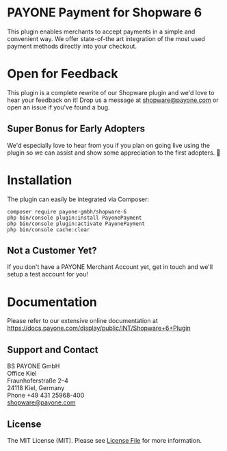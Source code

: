 # PAYONE Payment for Shopware 6

This plugin enables merchants to accept payments in a simple and convenient way. We offer state-of-the art integration of the most used payment methods directly into your checkout. 

# Open for Feedback

This plugin is a complete rewrite of our Shopware plugin and we'd love to hear your feedback on it! Drop us a message at shopware@payone.com or open an issue if you've found a bug.

## Super Bonus for Early Adopters

We'd especially love to hear from you if you plan on going live using the plugin so we can assist and show some appreciation to the first adopters. :crown:

# Installation

The plugin can easily be integrated via Composer:

```
composer require payone-gmbh/shopware-6
php bin/console plugin:install PayonePayment
php bin/console plugin:activate PayonePayment
php bin/console cache:clear
```

## Not a Customer Yet?

If you don't have a PAYONE Merchant Account yet, get in touch and we'll setup a test account for you!

# Documentation

Please refer to our extensive online documentation at https://docs.payone.com/display/public/INT/Shopware+6+Plugin 

## Support and Contact

BS PAYONE GmbH<br>
Office Kiel<br>
Fraunhoferstraße 2–4<br>
24118 Kiel, Germany<br>
Phone +49 431 25968-400<br>
shopware@payone.com

## License

The MIT License (MIT). Please see [License File](LICENSE) for more information.
